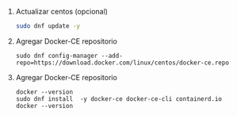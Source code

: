 


1. Actualizar centos (opcional)
    ```bash
    sudo dnf update -y
    ```

1. Agregar Docker-CE repositorio
    ```console
    sudo dnf config-manager --add-repo=https://download.docker.com/linux/centos/docker-ce.repo
    ```


1. Agregar Docker-CE repositorio
    ```console
    docker --version
    sudo dnf install  -y docker-ce docker-ce-cli containerd.io
    docker --version
    ```